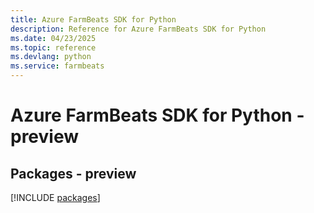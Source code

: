 ```yaml
---
title: Azure FarmBeats SDK for Python
description: Reference for Azure FarmBeats SDK for Python
ms.date: 04/23/2025
ms.topic: reference
ms.devlang: python
ms.service: farmbeats
---
```

# Azure FarmBeats SDK for Python - preview
## Packages - preview
[!INCLUDE [packages](farmbeats-index.md)]